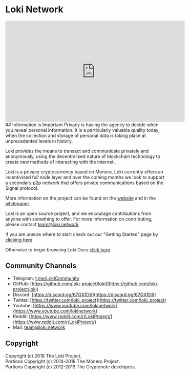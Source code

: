 # Loki Network

<center><iframe width="560" height="315" src="https://www.youtube.com/embed/Lykh-NqkKys" frameborder="0" allow="autoplay; encrypted-media" allowfullscreen></iframe></center>
## Information is Important
Privacy is having the agency to decide when you reveal personal information. It is a particularly valuable quality today, when the collection and storage of personal data is taking place at unprecedented levels in history.

Loki provides the means to transact and communicate privately and anonymously, using the decentralised nature of blockchain technology to create new methods of interacting with the internet.

Loki is a privacy cryptocurrency based on Monero. Loki currently offers an incentivised full node layer and over the coming months we look to support a secondary p2p network that offers private communications based on the Signal protocol.

More information on the project can be found on the [website](https://www.loki.network) and in the [whitepaper](https://loki.network/wp-content/uploads/2018/10/EnglishV3Whitepaper.pdf).

Loki is an open source project, and we encourage contributions from anyone with something to offer. For more information on contributing, please contact team@loki.network

If you are unsure where to start check out our "Getting Started" page by [clicking here](../Introduction/GettingStarted.md)

Otherwise to begin browsing Loki Docs [click here](Introduction/LokiNetwork.md).
## Community Channels

- Telegram: [t.me/LokiCommunity](https://t.me/LokiCommunity)
- GitHub: [https://github.com/loki-project/loki](https://github.com/loki-project/loki)
- Discord: [https://discord.gg/67GXfD6](https://discord.gg/67GXfD6)
- Twitter: [https://twitter.com/loki_project](https://twitter.com/loki_project)
- Youtube: [https://www.youtube.com/lokinetwork](https://www.youtube.com/lokinetwork)
- Reddit: [https://www.reddit.com/r/LokiProject/](https://www.reddit.com/r/LokiProject/)
- Mail: [team@loki.network](mailto:team@loki.network)

## Copyright

Copyright (c) 2018 The Loki Project.   
Portions Copyright (c) 2014-2018 The Monero Project.   
Portions Copyright (c) 2012-2013 The Cryptonote developers.
